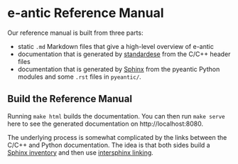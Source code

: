 e-antic Reference Manual
========================

Our reference manual is built from three parts:

* static `.md` Markdown files that give a high-level overview of e-antic
* documentation that is generated by
  [standardese](https://github.com/standardese/standardese) from the C/C++
  header files
* documentation that is generated by [Sphinx](https://sphinx-doc.org) from the
  pyeantic Python modules and some `.rst` files in `pyeantic/`.

Build the Reference Manual
--------------------------

Running `make html` builds the documentation. You can then run `make serve`
here to see the generated documentation on http://localhost:8080.

The underlying process is somewhat complicated by the links between the C/C++
and Python documentation. The idea is that both sides build a [Sphinx
inventory](https://sphobjinv.readthedocs.io/en/stable/syntax.html) and then use
[intersphinx
linking](https://www.sphinx-doc.org/en/master/usage/extensions/intersphinx.html).
